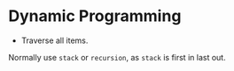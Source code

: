 # Dynamic Programming

- Traverse all items.

Normally use `stack` or `recursion`, as `stack` is first in last out. 
